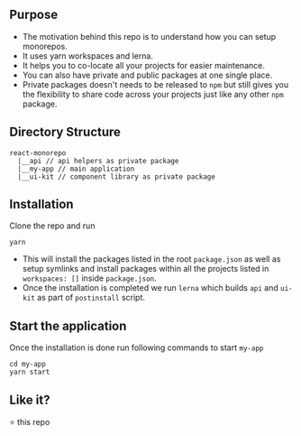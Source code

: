 

## Purpose
* The motivation behind this repo is to understand how you can setup monorepos.
* It uses yarn workspaces and lerna.
* It helps you to co-locate all your projects for easier maintenance.
* You can also have private and public packages at one single place. 
* Private packages doesn't needs to be released to `npm` but still gives you the flexibility to share code across your projects just like any other `npm` package.

## Directory Structure
```
react-monorepo  
  |__api // api helpers as private package
  |__my-app // main application
  |__ui-kit // component library as private package
```

## Installation
Clone the repo and run
```
yarn
```
* This will install the packages listed in the root `package.json` as well as setup symlinks and install packages within all the projects listed in `workspaces: []` inside `package.json`.
* Once the installation is completed we run `lerna` which builds `api` and `ui-kit` as part of `postinstall` script.

## Start the application
Once the installation is done run following commands to start `my-app`
```
cd my-app
yarn start
```

## Like it?

:star: this repo
